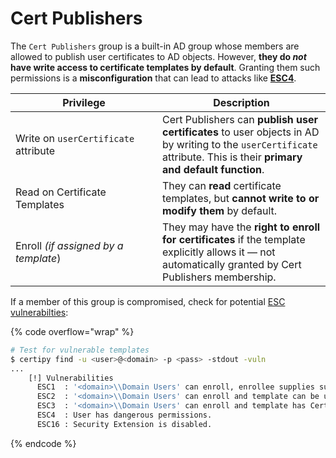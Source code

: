 # Cert Publishers

The `Cert Publishers` group is a built-in AD group whose members are allowed to publish user certificates to AD objects. However, **they do&#x20;**_**not**_**&#x20;have write access to certificate templates by default**. Granting them such permissions is a **misconfiguration** that can lead to attacks like [**ESC4**](../attacks/adcs.md#template-abuse-esc4).

<table><thead><tr><th width="219.00006103515625">Privilege</th><th>Description</th></tr></thead><tbody><tr><td>Write on <code>userCertificate</code> attribute</td><td>Cert Publishers can <strong>publish user certificates</strong> to user objects in AD by writing to the <code>userCertificate</code> attribute. This is their <strong>primary and default function</strong>.</td></tr><tr><td>Read on Certificate Templates</td><td>They can <strong>read</strong> certificate templates, but <strong>cannot write to or modify them</strong> by default.</td></tr><tr><td>Enroll <em>(if assigned by a template</em>)</td><td>They may have the <strong>right to enroll for certificates</strong> if the template explicitly allows it — not automatically granted by Cert Publishers membership.</td></tr></tbody></table>

If a member of this group is compromised, check for potential [ESC vulnerabilties](../attacks/adcs.md#esc-attacks):

{% code overflow="wrap" %}
```bash
# Test for vulnerable templates
$ certipy find -u <user>@<domain> -p <pass> -stdout -vuln
...
    [!] Vulnerabilities
      ESC1  : '<domain>\\Domain Users' can enroll, enrollee supplies subject and template allows client authentication
      ESC2  : '<domain>\\Domain Users' can enroll and template can be used for any purpose
      ESC3  : '<domain>\\Domain Users' can enroll and template has Certificate Request Agent EKU set
      ESC4  : User has dangerous permissions.
      ESC16 : Security Extension is disabled.               
```
{% endcode %}
